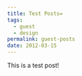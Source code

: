 ```yaml
---
title: Test Posts=
tags:
  - guest
  - design
permalink: guest-posts
date: 2012-03-15
---
```


This is a test post!
